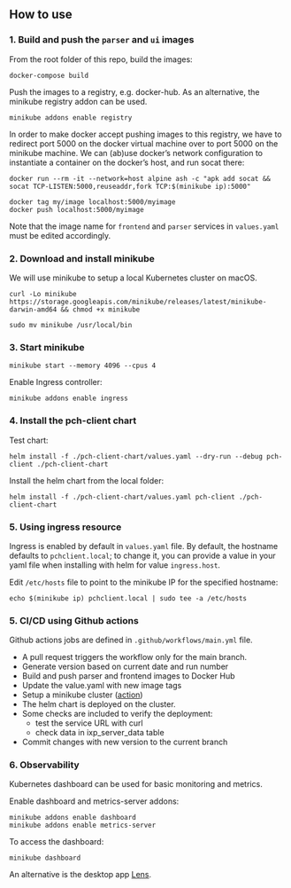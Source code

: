 
## How to use

### 1. Build and push the `parser` and `ui` images

From the root folder of this repo, build the images:

`docker-compose build`

Push the images to a registry, e.g. docker-hub.
As an alternative, the minikube registry addon can be used.

`minikube addons enable registry`

In order to make docker accept pushing images to this registry, we have to redirect port 5000 on the docker virtual machine over to port 5000 on the minikube machine. We can (ab)use docker’s network configuration to instantiate a container on the docker’s host, and run socat there:

```
docker run --rm -it --network=host alpine ash -c "apk add socat && socat TCP-LISTEN:5000,reuseaddr,fork TCP:$(minikube ip):5000"
```

```
docker tag my/image localhost:5000/myimage
docker push localhost:5000/myimage
```

Note that the image name for `frontend` and `parser` services in `values.yaml` must be edited accordingly.


### 2. Download and install minikube

We will use minikube to setup a local Kubernetes cluster on macOS.

```curl -Lo minikube https://storage.googleapis.com/minikube/releases/latest/minikube-darwin-amd64 && chmod +x minikube```

`sudo mv minikube /usr/local/bin`


### 3. Start minikube

`minikube start --memory 4096 --cpus 4`

Enable Ingress controller:

`minikube addons enable ingress`


### 4. Install the pch-client chart

Test chart:

`helm install -f ./pch-client-chart/values.yaml --dry-run --debug pch-client ./pch-client-chart`

Install the helm chart from the local folder:

`helm install -f ./pch-client-chart/values.yaml pch-client ./pch-client-chart`

### 5. Using ingress resource

Ingress is enabled by default in `values.yaml` file. By default, the hostname defaults to `pchclient.local`; to change it, you can provide a value in your yaml file when installing with helm for value `ingress.host`.

Edit `/etc/hosts` file to point to the minikube IP for the specified hostname:

`echo $(minikube ip) pchclient.local | sudo tee -a /etc/hosts`


### 5. CI/CD using Github actions

Github actions jobs are defined in `.github/workflows/main.yml` file.

- A pull request triggers the workflow only for the main branch.
- Generate version based on current date and run number
- Build and push parser and frontend images to Docker Hub
- Update the value.yaml with new image tags
- Setup a minikube cluster ([action](https://github.com/kremmydas/setup-minikube))
- The helm chart is deployed on the cluster.
- Some checks are included to verify the deployment:
	- test the service URL with curl
	- check data in ixp_server_data table
- Commit changes with new version to the current branch


### 6. Observability

Kubernetes dashboard can be used for basic monitoring and metrics.

Enable dashboard and metrics-server addons:

```
minikube addons enable dashboard
minikube addons enable metrics-server
```
To access the dashboard:

`minikube dashboard`
  
An alternative is the desktop app [Lens](https://docs.k8slens.dev/main/).
